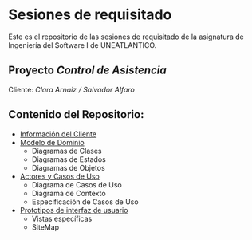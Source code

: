 # Sesiones de requisitado
Este es el repositorio de las sesiones de requisitado de la asignatura de Ingeniería del Software I de UNEATLANTICO.

## Proyecto **_Control de Asistencia_**

Cliente: _Clara Arnaiz / Salvador Alfaro_

## Contenido del Repositorio:
- [Información del Cliente](/informaciónDelCliente/)
- [Modelo de Dominio](/documentos/modeloDelDominio/)
  - Diagramas de Clases
  - Diagramas de Estados
  - Diagramas de Objetos
- [Actores y Casos de Uso](/documentos/casosDeUso/README.md)
  - Diagrama de Casos de Uso
  - Diagrama de Contexto
  - Especificación de Casos de Uso
- [Prototipos de interfaz de usuario](/documentos/prototipos)
  - Vistas específicas
  - SiteMap
